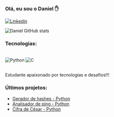 ### Olá, eu sou o Daniel ✋
[![Linkedin](https://img.shields.io/badge/LinkedIn-0077B5?style=for-the-badge&logo=linkedin&logoColor=white)](https://www.linkedin.com/in/daniel-pereira-b67236217/)

![Daniel GitHub stats](https://github-readme-stats.vercel.app/api?username=Leinad4&show_icons=true&theme=tokyonight)

### Tecnologias:
<div style="display: inline_block"><br/>
  <img align="center" alt="Python" src="https://img.shields.io/badge/Python-14354C?style=for-the-badge&logo=python&logoColor=red" />
  <img align="center" alt="C" src="https://img.shields.io/badge/C-00599C?style=for-the-badge&logo=c&logoColor=red" />
</div><br/>

Estudante apaixonado por tecnologias e desafios!!!

### Últimos projetos:
- [Gerador de hashes - Python](https://github.com/Leinad4/Security_with_Python/tree/main/gerador_de_hashes)<br/>
- [Analisador de ping - Python](https://github.com/Leinad4/Python-Desafios/tree/main/Analise_de_ping)<br/>
- [Cifra de César - Python](https://github.com/Leinad4/Python-Desafios/tree/main/Cifra_Cesar)







